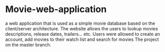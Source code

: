 # Movie-web-application
a web application that is used as a simple movie database based on the client/server architecture. The website allows the users to lookup movies descriptions, release dates, trailers… etc. Users were allowed to create an account, add movies to their watch list and search for movies
The project on the master branch.
